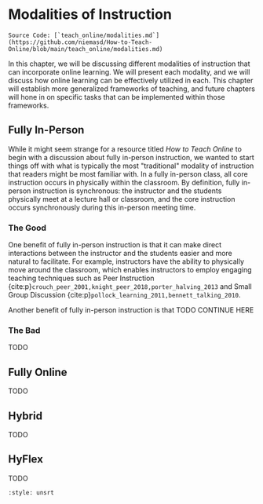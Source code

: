 # Modalities of Instruction

```{note}
Source Code: [`teach_online/modalities.md`](https://github.com/niemasd/How-to-Teach-Online/blob/main/teach_online/modalities.md)
```

In this chapter,
we will be discussing different modalities of instruction that can incorporate online learning.
We will present each modality,
and we will discuss how online learning can be effectively utilized in each.
This chapter will establish more generalized frameworks of teaching,
and future chapters will hone in on specific tasks that can be implemented within those frameworks.

## Fully In-Person

While it might seem strange for a resource titled *How to Teach Online* to begin with a discussion about fully in-person instruction,
we wanted to start things off with what is typically the most "traditional" modality of instruction that readers might be most familiar with.
In a fully in-person class,
all core instruction occurs in physically within the classroom.
By definition, fully in-person instruction is synchronous:
the instructor and the students physically meet at a lecture hall or classroom,
and the core instruction occurs synchronously during this in-person meeting time.

### The Good

One benefit of fully in-person instruction is that it can make direct interactions between the instructor and the students
easier and more natural to facilitate.
For example, instructors have the ability to physically move around the classroom,
which enables instructors to employ engaging teaching techniques such as
Peer Instruction {cite:p}`crouch_peer_2001,knight_peer_2018,porter_halving_2013`
and Small Group Discussion {cite:p}`pollock_learning_2011,bennett_talking_2010`.

Another benefit of fully in-person instruction is that TODO CONTINUE HERE

### The Bad

TODO

## Fully Online

TODO

## Hybrid

TODO

## HyFlex

TODO

```{bibliography}
:style: unsrt
```
